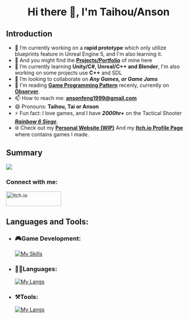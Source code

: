 ## <h1 align="center">Hi there 👋, I'm Taihou/Anson </h1>

## Introduction
<!-- - 🤔 I’m looking for help with ... -->
<!-- - 💬 Ask me about ... -->
- 🔭 I’m currently working on a **rapid prototype** which only utilize blueprints feature in Unreal Engine 5, and I'm also learning it.
- 💼 And you might find the [**Projects/Portfolio**](https://github.com/TaihouAnF/TaihouAnF/blob/main/Collection/ListofContent.md) of mine here
- 🌱 I’m currently learning **Unity/C#, Unreal/C++ and Blender**, I'm also working on some projects use **C++** and SDL
- 👯 I’m looking to collaborate on ***Any Games, or Game Jams***
- 📖 I'm reading [**Game Programming Pattern**](https://gameprogrammingpatterns.com/) recenly, currently on [**Observer**](https://gameprogrammingpatterns.com/observer.html).
- 📫 How to reach me: **ansonfeng1999@gmail.com**
- 😄 Pronouns: **Taihou, Tai or Anson**
- ⚡ Fun fact: I love games, and I have ***2000hr+*** on the Tactical Shooter [***Rainbow 6 Siege***](https://www.ubisoft.com/en-ca/game/rainbow-six/siege).
- 🌐 Check out my [**Personal Website (WIP)**](https://taihouanf.github.io) And my [**Itch.io Profile Page**](https://taihoudesu.itch.io/) where contains games I made.

## Summary

![](http://github-profile-summary-cards.vercel.app/api/cards/profile-details?username=TaihouAnF&theme=tokyonight) <!-- ![](http://github-profile-summary-cards.vercel.app/api/cards/stats?username=TaihouAnF&theme=tokyonight) -->

### Connect with me: 
 <a href="https://taihoudesu.itch.io/" target="_blank" rel="noreferrer"> <img src="https://github.com/TaihouAnF/TaihouAnF/blob/main/assets/itchio-logo-black.png" alt="itch.io" width="150" height="40"/> </a>

## Languages and Tools:
* ### 🎮Game Development:
    [![My Skills](https://skillicons.dev/icons?i=unity,unreal,blender)](https://skillicons.dev)
* ### 👩‍💻Languages:
    [![My Langs](https://skillicons.dev/icons?i=c,cpp,cs,py,java,js,html,css,go,kotlin,mysql)](https://skillicons.dev)
* ### ⚒Tools:
    [![My Langs](https://skillicons.dev/icons?i=vscode,visualstudio,git,vite,flask,nodejs,spring)](https://skillicons.dev)

